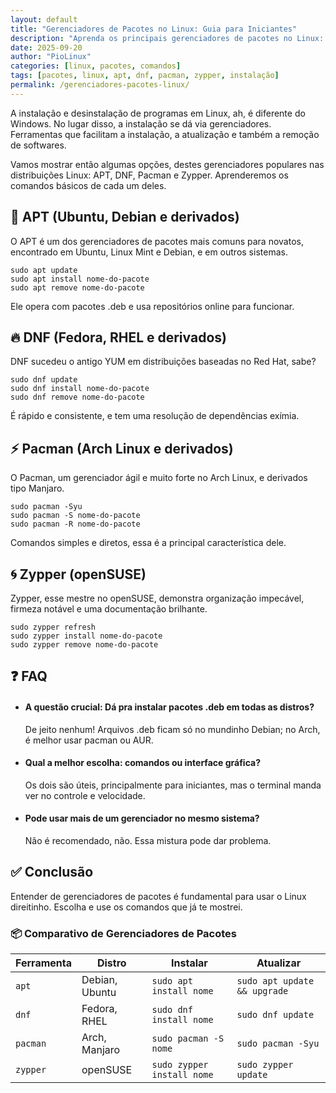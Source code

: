 ```yaml
---
layout: default
title: "Gerenciadores de Pacotes no Linux: Guia para Iniciantes"
description: "Aprenda os principais gerenciadores de pacotes no Linux: apt (Debian/Ubuntu), dnf (Fedora), pacman (Arch) e zypper (openSUSE)." 
date: 2025-09-20
author: "PioLinux"
categories: [linux, pacotes, comandos]
tags: [pacotes, linux, apt, dnf, pacman, zypper, instalação]
permalink: /gerenciadores-pacotes-linux/
---
```


<section>
    <p>
     A instalação e desinstalação de programas em Linux, ah, é diferente do Windows. No lugar disso, a instalação se dá via gerenciadores. Ferramentas que facilitam a instalação, a atualização e também a remoção de softwares.
    </p>
    <p>
     Vamos mostrar então algumas opções, destes gerenciadores populares nas distribuições Linux: APT, DNF, Pacman e Zypper. Aprenderemos os comandos básicos de cada um deles.
    </p>
    <h2>
     🧰 APT (Ubuntu, Debian e derivados)
    </h2>
    <p>
     O APT é um dos gerenciadores de pacotes mais comuns para novatos, encontrado em Ubuntu, Linux Mint e Debian, e em outros sistemas.
    </p>
    <pre><code>sudo apt update
sudo apt install nome-do-pacote
sudo apt remove nome-do-pacote</code></pre>
    <p>
     Ele opera com pacotes .deb e usa repositórios online para funcionar.
    </p>
    <h2>
     🔥 DNF (Fedora, RHEL e derivados)
    </h2>
    <p>
     DNF sucedeu o antigo YUM em distribuições baseadas no Red Hat, sabe?
    </p>
    <pre><code>sudo dnf update
sudo dnf install nome-do-pacote
sudo dnf remove nome-do-pacote</code></pre>
    <p>
     É rápido e consistente, e tem uma resolução de dependências exímia.
    </p>
    <h2>
     ⚡ Pacman (Arch Linux e derivados)
    </h2>
    <p>
     O Pacman, um gerenciador ágil e muito forte no Arch Linux, e derivados tipo Manjaro.
    </p>
    <pre><code>sudo pacman -Syu
sudo pacman -S nome-do-pacote
sudo pacman -R nome-do-pacote</code></pre>
    <p>
     Comandos simples e diretos, essa é a principal característica dele.
    </p>
    <h2>
     🌀 Zypper (openSUSE)
    </h2>
    <p>
     Zypper, esse mestre no openSUSE, demonstra organização impecável, firmeza notável e uma documentação brilhante.
    </p>
    <pre><code>sudo zypper refresh
sudo zypper install nome-do-pacote
sudo zypper remove nome-do-pacote</code></pre>
    <h2>
     ❓ FAQ
    </h2>
    <ul>
     <li>
      <h4>
       A questão crucial: Dá pra instalar pacotes .deb em todas as distros?
      </h4>
      <p>
       De jeito nenhum! Arquivos .deb ficam só no mundinho Debian; no Arch, é melhor usar pacman ou AUR.
      </p>
     </li>
     <li>
      <h4>
       Qual a melhor escolha: comandos ou interface gráfica?
      </h4>
      <p>
       Os dois são úteis, principalmente para iniciantes, mas o terminal manda ver no controle e velocidade.
      </p>
     </li>
     <li>
      <h4>
       Pode usar mais de um gerenciador no mesmo sistema?
      </h4>
      <p>
       Não é recomendado, não. Essa mistura pode dar problema.
      </p>
     </li>
    </ul>
    <h2>
     ✅ Conclusão
    </h2>
    <p>
     Entender de gerenciadores de pacotes é fundamental para usar o Linux direitinho. Escolha e use os comandos que já te mostrei.
    </p>
  
  
<h3>📦 Comparativo de Gerenciadores de Pacotes</h3>
<table>
  <thead>
    <tr>
      <th>Ferramenta</th>
      <th>Distro</th>
      <th>Instalar</th>
      <th>Atualizar</th>
    </tr>
  </thead>
  <tbody>
    <tr>
      <td><code>apt</code></td>
      <td>Debian, Ubuntu</td>
      <td><code>sudo apt install nome</code></td>
      <td><code>sudo apt update &amp;&amp; upgrade</code></td>
    </tr>
    <tr>
      <td><code>dnf</code></td>
      <td>Fedora, RHEL</td>
      <td><code>sudo dnf install nome</code></td>
      <td><code>sudo dnf update</code></td>
    </tr>
    <tr>
      <td><code>pacman</code></td>
      <td>Arch, Manjaro</td>
      <td><code>sudo pacman -S nome</code></td>
      <td><code>sudo pacman -Syu</code></td>
    </tr>
    <tr>
      <td><code>zypper</code></td>
      <td>openSUSE</td>
      <td><code>sudo zypper install nome</code></td>
      <td><code>sudo zypper update</code></td>
    </tr>
  </tbody>
</table>
 </section>
